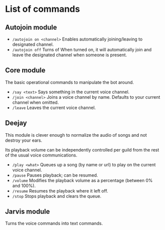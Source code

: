 # List of commands

## Autojoin module

- `/autojoin on <channel>` Enables automatically joining/leaving to designated channel.
- `/autojoin off` Turns of When turned on, it will automatically join and leave the designated channel when someone is present.

## Core module

The basic operational commands to manipulate the bot around.

- `/say <text>` Says something in the current voice channel.
- `/join <channel>` Joins a voice channel by name. Defaults to your current channel when omitted.
- `/leave` Leaves the current voice channel.

## Deejay

This module is clever enough to normalize the audio of songs and not destroy your ears.

Its playback volume can be independently controlled per guild from the rest of the usual voice communications.

- `/play <what>` Queues up a song (by name or url) to play on the current voice channel.
- `/pause` Pauses playback; can be resumed.
- `/volume` Modifies the playback volume as a percentage (between 0% and 100%).
- `/resume` Resumes the playback where it left off.
- `/stop` Stops playback and clears the queue.

## Jarvis module

Turns the voice commands into text commands.